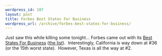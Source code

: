 ```yaml
--- 
wordpress_id: 187
layout: post
title: Forbes Best States For Business
wordpress_url: /archive/forbes-best-states-for-business/
---
```


<p>Just saw this while killing some tonight... Forbes came out with its <a href="http://www.forbes.com/business/2006/08/15/best-states-business_cz_kb_0815beststates.html">Best States For Business</a>&nbsp;(<a href="http://www.forbes.com/lists/2006/9/06beststates_The-Best-States-For-Business_Rank.html?thisSpeed=35000">the list</a>).&nbsp; Interestingly, California is way down at #36 (or the 15th worst state).&nbsp; However, Texas is all the way at #2.</p>
         
